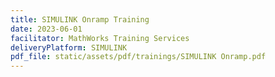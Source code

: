 ```yaml
---
title: SIMULINK Onramp Training
date: 2023-06-01
facilitator: MathWorks Training Services
deliveryPlatform: SIMULINK
pdf_file: static/assets/pdf/trainings/SIMULINK Onramp.pdf
---
```

